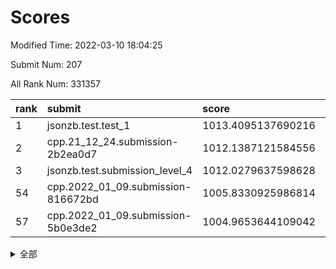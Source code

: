 # Scores

Modified Time: 2022-03-10 18:04:25

Submit Num: 207

All Rank Num: 331357

| rank |               submit               |       score        |       sigma        | pk_num |
| :--- | :--------------------------------- | :----------------- | :----------------- | :----- |
| 1    | jsonzb.test.test_1                 | 1013.4095137690216 | 0.7974387762044609 | 6402   |
| 2    | cpp.21_12_24.submission-2b2ea0d7   | 1012.1387121584556 | 0.7939745702948628 | 6402   |
| 3    | jsonzb.test.submission_level_4     | 1012.0279637598628 | 0.7790762220895229 | 6403   |
| 54   | cpp.2022_01_09.submission-816672bd | 1005.8330925986814 | 0.718490525828532  | 6402   |
| 57   | cpp.2022_01_09.submission-5b0e3de2 | 1004.9653644109042 | 0.7058121896104852 | 6400   |


<details>
<summary>全部</summary>

| rank |                 submit                 |       score        |       sigma        | pk_num |
| :--- | :------------------------------------- | :----------------- | :----------------- | :----- |
| 1    | jsonzb.test.test_1                     | 1013.4095137690216 | 0.7974387762044609 | 6402   |
| 2    | cpp.21_12_24.submission-2b2ea0d7       | 1012.1387121584556 | 0.7939745702948628 | 6402   |
| 3    | jsonzb.test.submission_level_4         | 1012.0279637598628 | 0.7790762220895229 | 6403   |
| 4    | gobigger.level_3.submission_level_3_23 | 1011.6459246361692 | 0.7541648627746792 | 6403   |
| 5    | gobigger.level_3.submission_level_3_25 | 1011.5616377765805 | 0.7948678344765249 | 6401   |
| 6    | gobigger.level_3.submission_level_3_41 | 1011.450171053563  | 0.7711472670235766 | 6403   |
| 7    | gobigger.level_3.submission_level_3_46 | 1011.343051879548  | 0.7653271795508009 | 6405   |
| 8    | gobigger.level_3.submission_level_3_1  | 1011.3304658607178 | 0.7817934170529539 | 6397   |
| 9    | gobigger.level_3.submission_level_3_14 | 1011.2127720920884 | 0.7740590944605538 | 6395   |
| 10   | gobigger.level_3.submission_level_3_49 | 1011.0548909398491 | 0.7662201929761947 | 6397   |
| 11   | gobigger.level_3.submission_level_3_48 | 1010.7731908658222 | 0.7800249568178291 | 6398   |
| 12   | gobigger.level_3.submission_level_3_45 | 1010.7550342289139 | 0.7778851399527458 | 6406   |
| 13   | gobigger.level_3.submission_level_3_26 | 1010.5923287370888 | 0.7768917735917489 | 6401   |
| 14   | gobigger.level_3.submission_level_3_17 | 1010.5915946279296 | 0.7541615821027879 | 6401   |
| 15   | gobigger.level_3.submission_level_3_38 | 1010.5914257520652 | 0.7479601613108179 | 6403   |
| 16   | gobigger.level_3.submission_level_3_8  | 1010.5515247212351 | 0.7503859110748803 | 6407   |
| 17   | gobigger.level_3.submission_level_3_16 | 1010.5290734414613 | 0.7419127052888298 | 6398   |
| 18   | gobigger.level_3.submission_level_3_11 | 1010.4639546043503 | 0.765496003971417  | 6406   |
| 19   | gobigger.level_3.submission_level_3_44 | 1010.4335402484314 | 0.7574991513244663 | 6401   |
| 20   | gobigger.level_3.submission_level_3_0  | 1010.3556240492741 | 0.7646500818102705 | 6402   |
| 21   | gobigger.level_3.submission_level_3_31 | 1010.3191004791964 | 0.7645241951047643 | 6404   |
| 22   | gobigger.level_3.submission_level_3_12 | 1010.2089578526733 | 0.7647984619927851 | 6405   |
| 23   | gobigger.level_3.submission_level_3_13 | 1010.1854883995467 | 0.755464593665058  | 6403   |
| 24   | gobigger.level_3.submission_level_3_43 | 1010.1191456933802 | 0.7692035211813157 | 6409   |
| 25   | gobigger.level_3.submission_level_3_40 | 1010.1175116915946 | 0.7804186697077107 | 6399   |
| 26   | gobigger.level_3.submission_level_3_5  | 1010.0695514007067 | 0.756758289245102  | 6409   |
| 27   | gobigger.level_3.submission_level_3_6  | 1009.9782244493689 | 0.7472656785680337 | 6406   |
| 28   | gobigger.level_3.submission_level_3_9  | 1009.8948230902973 | 0.7518320164851525 | 6405   |
| 29   | gobigger.level_3.submission_level_3_30 | 1009.8708023948931 | 0.776010784660951  | 6403   |
| 30   | gobigger.level_3.submission_level_3_15 | 1009.8697475005805 | 0.7652645497842727 | 6398   |
| 31   | gobigger.level_3.submission_level_3_4  | 1009.8540702609878 | 0.760183771366071  | 6408   |
| 32   | gobigger.level_3.submission_level_3_39 | 1009.8416332523685 | 0.7466432393517469 | 6408   |
| 33   | gobigger.level_3.submission_level_3_37 | 1009.8375852611199 | 0.770984461130554  | 6408   |
| 34   | gobigger.level_3.submission_level_3_36 | 1009.8274376840958 | 0.7589226016057116 | 6402   |
| 35   | gobigger.level_3.submission_level_3_2  | 1009.8037882254989 | 0.7517438136371293 | 6400   |
| 36   | gobigger.level_3.submission_level_3_32 | 1009.7935005255232 | 0.7549989796360879 | 6398   |
| 37   | gobigger.level_3.submission_level_3_7  | 1009.6650331214352 | 0.7478910021063616 | 6405   |
| 38   | gobigger.level_3.submission_level_3_22 | 1009.5916367405871 | 0.7456986149516446 | 6405   |
| 39   | gobigger.level_3.submission_level_3_21 | 1009.5870316116998 | 0.7702173658900577 | 6402   |
| 40   | gobigger.level_3.submission_level_3_29 | 1009.4018328621314 | 0.7548260721939356 | 6397   |
| 41   | gobigger.level_3.submission_level_3_35 | 1009.3783066601447 | 0.7505694545933358 | 6400   |
| 42   | gobigger.level_3.submission_level_3_19 | 1009.3235166445697 | 0.7707318178029574 | 6398   |
| 43   | gobigger.level_3.submission_level_3_10 | 1009.2405184556104 | 0.75266662582968   | 6404   |
| 44   | gobigger.level_3.submission_level_3_28 | 1009.2080211902639 | 0.7396468529363839 | 6405   |
| 45   | gobigger.level_3.submission_level_3_42 | 1009.0780800184004 | 0.7492124229931922 | 6402   |
| 46   | gobigger.level_3.submission_level_3_27 | 1009.0493071314486 | 0.7612989893354344 | 6408   |
| 47   | gobigger.level_3.submission_level_3_24 | 1009.0393252984287 | 0.7329121661171308 | 6405   |
| 48   | gobigger.level_3.submission_level_3_34 | 1008.9022776737137 | 0.7429887834495752 | 6401   |
| 49   | gobigger.level_3.submission_level_3_33 | 1008.8884284871248 | 0.7578664061307461 | 6402   |
| 50   | gobigger.level_3.submission_level_3_20 | 1008.5606344894169 | 0.7353801541581739 | 6404   |
| 51   | gobigger.level_3.submission_level_3_18 | 1008.5258246394537 | 0.7506107122377268 | 6404   |
| 52   | gobigger.level_3.submission_level_3_3  | 1008.5245286206588 | 0.7625669073077388 | 6402   |
| 53   | gobigger.level_3.submission_level_3_47 | 1008.4081124711737 | 0.7585256349295582 | 6406   |
| 54   | cpp.2022_01_09.submission-816672bd     | 1005.8330925986814 | 0.718490525828532  | 6402   |
| 55   | gobigger.level_1.submission_level_1_26 | 1005.5981293604867 | 0.7267268587559026 | 6398   |
| 56   | gobigger.level_1.submission_level_1_16 | 1005.4026467042371 | 0.7331009534131376 | 6406   |
| 57   | cpp.2022_01_09.submission-5b0e3de2     | 1004.9653644109042 | 0.7058121896104852 | 6400   |
| 58   | gobigger.level_1.submission_level_1_49 | 1004.8701273114909 | 0.7106629958871207 | 6404   |
| 59   | gobigger.level_1.submission_level_1_39 | 1004.7295022552745 | 0.723403361507189  | 6403   |
| 60   | gobigger.level_1.submission_level_1_29 | 1004.4927885742753 | 0.7226853984532519 | 6400   |
| 61   | gobigger.level_1.submission_level_1_4  | 1004.4864444563506 | 0.7186215807642415 | 6404   |
| 62   | gobigger.level_1.submission_level_1_37 | 1004.3644038750073 | 0.7297015170028063 | 6401   |
| 63   | gobigger.level_1.submission_level_1_18 | 1004.3512387344506 | 0.7103066146371773 | 6403   |
| 64   | gobigger.level_1.submission_level_1_19 | 1004.3222125166908 | 0.7286004683325481 | 6405   |
| 65   | gobigger.level_1.submission_level_1_44 | 1004.2911935904269 | 0.7228705632289358 | 6403   |
| 66   | gobigger.level_1.submission_level_1_6  | 1004.288629014564  | 0.7122247046354356 | 6401   |
| 67   | gobigger.level_1.submission_level_1_17 | 1004.2354103392336 | 0.713291390974739  | 6403   |
| 68   | gobigger.level_1.submission_level_1_11 | 1004.2040404769829 | 0.7114606542388566 | 6402   |
| 69   | gobigger.level_1.submission_level_1_12 | 1004.1818365266222 | 0.7232920159243893 | 6403   |
| 70   | gobigger.level_1.submission_level_1_46 | 1004.1774817806515 | 0.7274650922061962 | 6404   |
| 71   | gobigger.level_1.submission_level_1_15 | 1003.9676869541836 | 0.7204171625845699 | 6402   |
| 72   | gobigger.level_1.submission_level_1_32 | 1003.8931722809454 | 0.7225656447274031 | 6408   |
| 73   | gobigger.level_1.submission_level_1_28 | 1003.8153964925563 | 0.7135994823925768 | 6407   |
| 74   | gobigger.level_1.submission_level_1_25 | 1003.8094355951665 | 0.7320688255830601 | 6405   |
| 75   | gobigger.level_1.submission_level_1_20 | 1003.8056886050647 | 0.7092103607238113 | 6399   |
| 76   | gobigger.level_1.submission_level_1_2  | 1003.7134009663697 | 0.7379147471824598 | 6408   |
| 77   | gobigger.level_1.submission_level_1_9  | 1003.6903654703752 | 0.7164702306940307 | 6409   |
| 78   | gobigger.level_1.submission_level_1_43 | 1003.6106962033658 | 0.7083637250606106 | 6405   |
| 79   | gobigger.level_1.submission_level_1_35 | 1003.5915968809758 | 0.7046427515404875 | 6405   |
| 80   | gobigger.level_1.submission_level_1_42 | 1003.5658609956796 | 0.7154843791207992 | 6405   |
| 81   | gobigger.level_1.submission_level_1_45 | 1003.520461607916  | 0.7103672295309764 | 6401   |
| 82   | gobigger.level_1.submission_level_1_5  | 1003.4407895451126 | 0.7077570998640473 | 6403   |
| 83   | gobigger.level_1.submission_level_1_7  | 1003.3128097578823 | 0.7051030571743547 | 6407   |
| 84   | gobigger.level_1.submission_level_1_30 | 1003.2153698980271 | 0.7178286382603669 | 6403   |
| 85   | gobigger.level_1.submission_level_1_8  | 1003.1829167051792 | 0.7213404870770171 | 6401   |
| 86   | gobigger.level_1.submission_level_1_33 | 1003.1480773416266 | 0.7160716871923305 | 6402   |
| 87   | gobigger.level_1.submission_level_1_14 | 1003.1391567876162 | 0.7282670732470208 | 6409   |
| 88   | gobigger.level_1.submission_level_1_13 | 1003.1013232513114 | 0.7195767043248829 | 6406   |
| 89   | gobigger.level_1.submission_level_1_23 | 1003.0777544325962 | 0.7122996808828034 | 6401   |
| 90   | gobigger.level_1.submission_level_1_27 | 1003.0477535710102 | 0.7352780588509253 | 6400   |
| 91   | gobigger.level_1.submission_level_1_3  | 1002.9185571722803 | 0.7296642975162382 | 6404   |
| 92   | gobigger.level_1.submission_level_1_41 | 1002.8542752293296 | 0.7127947518386131 | 6401   |
| 93   | gobigger.level_1.submission_level_1_36 | 1002.8311714844915 | 0.7183280336736652 | 6403   |
| 94   | gobigger.level_1.submission_level_1_21 | 1002.7546529188613 | 0.7167726009065462 | 6404   |
| 95   | gobigger.level_1.submission_level_1_31 | 1002.6930759903347 | 0.720127981427153  | 6404   |
| 96   | gobigger.level_1.submission_level_1_48 | 1002.6831184453011 | 0.7111181372404385 | 6405   |
| 97   | gobigger.level_1.submission_level_1_10 | 1002.6078880895709 | 0.711560753555039  | 6402   |
| 98   | gobigger.level_1.submission_level_1_1  | 1002.595427405671  | 0.7159485987918248 | 6405   |
| 99   | gobigger.level_1.submission_level_1_34 | 1002.5383151156828 | 0.7157291431249019 | 6401   |
| 100  | gobigger.level_1.submission_level_1_22 | 1002.3719587918738 | 0.7138055706171036 | 6405   |
| 101  | gobigger.level_1.submission_level_1_47 | 1002.3216042663042 | 0.7111151837859474 | 6398   |
| 102  | gobigger.level_1.submission_level_1_40 | 1002.3012282349681 | 0.7061586478122998 | 6406   |
| 103  | gobigger.level_1.submission_level_1_24 | 1002.1845424683702 | 0.7185797403141811 | 6399   |
| 104  | gobigger.level_1.submission_level_1_0  | 1002.0917902710881 | 0.7156161897814833 | 6405   |
| 105  | gobigger.level_1.submission_level_1_38 | 1001.9745209040495 | 0.7092754935160043 | 6397   |
| 106  | gobigger.random.submission_random_15   | 997.721565649202   | 0.7169057960793248 | 6404   |
| 107  | gobigger.random.submission_random_0    | 997.0552806893235  | 0.7025784247117921 | 6408   |
| 108  | gobigger.random.submission_random_43   | 997.0173359903554  | 0.7124688044399681 | 6399   |
| 109  | gobigger.random.submission_random_5    | 996.8351887257039  | 0.7192993809005856 | 6401   |
| 110  | gobigger.random.submission_random_11   | 996.8043642960332  | 0.7117572083572237 | 6400   |
| 111  | gobigger.random.submission_random_32   | 996.7885025413065  | 0.7157541273177015 | 6393   |
| 112  | gobigger.random.submission_random_25   | 996.7520263834417  | 0.7031682479582482 | 6401   |
| 113  | gobigger.random.submission_random_46   | 996.6833358212658  | 0.7216294811500434 | 6401   |
| 114  | gobigger.random.submission_random_49   | 996.6701822550077  | 0.7081851563243797 | 6400   |
| 115  | gobigger.random.submission_random_27   | 996.6172002320981  | 0.7110299547073909 | 6405   |
| 116  | gobigger.random.submission_random_33   | 996.5161657947953  | 0.7057413330229291 | 6403   |
| 117  | gobigger.random.submission_random_30   | 996.4187090949101  | 0.7264855446045049 | 6402   |
| 118  | gobigger.random.submission_random_22   | 996.3399845124096  | 0.7071124790955441 | 6405   |
| 119  | gobigger.random.submission_random_24   | 996.3313464298573  | 0.7315834535130732 | 6408   |
| 120  | gobigger.random.submission_random_44   | 996.29856421431    | 0.7338746341479836 | 6402   |
| 121  | gobigger.random.submission_random_45   | 996.249563614859   | 0.6992205840464129 | 6401   |
| 122  | gobigger.random.submission_random_17   | 996.2150329981239  | 0.7223796357228984 | 6402   |
| 123  | gobigger.random.submission_random_6    | 996.1750218352907  | 0.7122425867046792 | 6399   |
| 124  | gobigger.random.submission_random_42   | 996.1281943809552  | 0.7070095874767057 | 6404   |
| 125  | gobigger.random.submission_random_12   | 996.0829130964036  | 0.706982352142367  | 6411   |
| 126  | gobigger.random.submission_random_13   | 996.0667912597257  | 0.7152313661252265 | 6402   |
| 127  | gobigger.random.submission_random_48   | 996.0651331913433  | 0.7145280750706906 | 6401   |
| 128  | gobigger.random.submission_random_2    | 996.0571114885784  | 0.7081466620271369 | 6407   |
| 129  | gobigger.random.submission_random_31   | 995.9981699766649  | 0.698543039281303  | 6408   |
| 130  | gobigger.random.submission_random_7    | 995.9712103796807  | 0.7094393440262056 | 6401   |
| 131  | gobigger.random.submission_random_47   | 995.9465317789588  | 0.7036416466817618 | 6405   |
| 132  | gobigger.random.submission_random_41   | 995.9427001216416  | 0.7096834983491099 | 6404   |
| 133  | gobigger.random.submission_random_38   | 995.9288473039585  | 0.7283046601439581 | 6410   |
| 134  | gobigger.random.submission_random_9    | 995.8531253460656  | 0.7118194696376624 | 6402   |
| 135  | gobigger.random.submission_random_18   | 995.8290316899721  | 0.7025914261714789 | 6406   |
| 136  | gobigger.random.submission_random_36   | 995.8148874888685  | 0.7228422787303316 | 6405   |
| 137  | gobigger.random.submission_random_8    | 995.7979164032637  | 0.7158318715502713 | 6406   |
| 138  | gobigger.random.submission_random_37   | 995.7727794505937  | 0.6999008321447894 | 6402   |
| 139  | gobigger.random.submission_random_26   | 995.7722352915757  | 0.7053333998229087 | 6401   |
| 140  | gobigger.random.submission_random_29   | 995.7543815103774  | 0.7047097881341347 | 6402   |
| 141  | gobigger.random.submission_random_19   | 995.7268404828305  | 0.7108000595848081 | 6403   |
| 142  | gobigger.random.submission_random_4    | 995.7220271069862  | 0.7004064565825391 | 6398   |
| 143  | gobigger.random.submission_random_40   | 995.6831981661128  | 0.726835790002929  | 6401   |
| 144  | gobigger.random.submission_random_14   | 995.4981065927271  | 0.714133884199922  | 6402   |
| 145  | gobigger.random.submission_random_1    | 995.4468058276934  | 0.7106271398414719 | 6400   |
| 146  | gobigger.random.submission_random_21   | 995.4446810880572  | 0.7143410023063951 | 6402   |
| 147  | gobigger.random.submission_random_16   | 995.4080654024966  | 0.7098025303340164 | 6405   |
| 148  | gobigger.random.submission_random_39   | 995.3594815754362  | 0.709742382041241  | 6400   |
| 149  | gobigger.random.submission_random_23   | 995.2617645524433  | 0.711236460650737  | 6401   |
| 150  | gobigger.random.submission_random_3    | 995.0941611007639  | 0.7357303865476125 | 6407   |
| 151  | gobigger.random.submission_random_20   | 995.000730113849   | 0.7110722074329319 | 6404   |
| 152  | gobigger.random.submission_random_35   | 994.8616797246314  | 0.7250126404728168 | 6408   |
| 153  | gobigger.random.submission_random_34   | 994.8530307411684  | 0.7158920258079403 | 6406   |
| 154  | gobigger.random.submission_random_10   | 994.5640534032739  | 0.7161487513291257 | 6406   |
| 155  | gobigger.random.submission_random_28   | 993.6843179046297  | 0.7211148680751814 | 6405   |
| 156  | gobigger.level_2.submission_level_2_41 | 993.5960226808185  | 0.7285671074762041 | 6396   |
| 157  | gobigger.level_2.submission_level_2_2  | 993.4743434275919  | 0.7321701712973925 | 6404   |
| 158  | gobigger.level_2.submission_level_2_33 | 993.3563073415046  | 0.7427766239930804 | 6405   |
| 159  | gobigger.level_2.submission_level_2_5  | 993.3547614440965  | 0.7577172296324222 | 6402   |
| 160  | gobigger.level_2.submission_level_2_20 | 993.2095594630548  | 0.7411666957307427 | 6403   |
| 161  | gobigger.level_2.submission_level_2_18 | 993.1833890460634  | 0.7413021265048031 | 6404   |
| 162  | gobigger.level_2.submission_level_2_27 | 993.1759338913278  | 0.7314451658133974 | 6399   |
| 163  | gobigger.level_2.submission_level_2_8  | 993.0271326090477  | 0.7306859177423902 | 6403   |
| 164  | gobigger.level_2.submission_level_2_49 | 993.0256478813675  | 0.7366099875925611 | 6404   |
| 165  | gobigger.level_2.submission_level_2_32 | 993.022560138545   | 0.7408492665746101 | 6404   |
| 166  | gobigger.level_2.submission_level_2_11 | 992.8957689641547  | 0.7455172972755278 | 6397   |
| 167  | gobigger.level_2.submission_level_2_48 | 992.7643321184877  | 0.7470786161443504 | 6401   |
| 168  | gobigger.level_2.submission_level_2_19 | 992.7371397368635  | 0.7396550491312374 | 6400   |
| 169  | gobigger.level_2.submission_level_2_30 | 992.7283465922256  | 0.7634159698119112 | 6400   |
| 170  | gobigger.level_2.submission_level_2_44 | 992.4029904026556  | 0.7443751528054315 | 6402   |
| 171  | gobigger.level_2.submission_level_2_3  | 992.3893559567906  | 0.7451055047498999 | 6401   |
| 172  | gobigger.level_2.submission_level_2_12 | 992.3442664429629  | 0.7404537358288129 | 6403   |
| 173  | gobigger.level_2.submission_level_2_46 | 992.3350920742445  | 0.7448470600432691 | 6402   |
| 174  | gobigger.level_2.submission_level_2_22 | 992.2091016091352  | 0.7415366485869922 | 6411   |
| 175  | gobigger.level_2.submission_level_2_9  | 992.2086200397907  | 0.7279204712421724 | 6404   |
| 176  | gobigger.level_2.submission_level_2_39 | 992.1037030742879  | 0.7570465245258223 | 6409   |
| 177  | gobigger.level_2.submission_level_2_36 | 992.0852830633153  | 0.7518516311857795 | 6407   |
| 178  | gobigger.level_2.submission_level_2_7  | 991.8751077374168  | 0.7533422837041719 | 6404   |
| 179  | gobigger.level_2.submission_level_2_6  | 991.8517526339111  | 0.7421804368789929 | 6399   |
| 180  | gobigger.level_2.submission_level_2_4  | 991.82905471373    | 0.7351346041352651 | 6399   |
| 181  | gobigger.level_2.submission_level_2_23 | 991.7276058808771  | 0.7330085273257622 | 6403   |
| 182  | gobigger.level_2.submission_level_2_16 | 991.6716327334656  | 0.7431657480389348 | 6401   |
| 183  | gobigger.level_2.submission_level_2_21 | 991.6577766930355  | 0.7797557735823784 | 6406   |
| 184  | gobigger.level_2.submission_level_2_25 | 991.6209359596502  | 0.7559608502304385 | 6404   |
| 185  | gobigger.level_2.submission_level_2_24 | 991.5729813083076  | 0.7488560044898468 | 6405   |
| 186  | gobigger.level_2.submission_level_2_0  | 991.5449141016561  | 0.7823712946951544 | 6399   |
| 187  | gobigger.level_2.submission_level_2_43 | 991.5258909509259  | 0.7480168936140213 | 6401   |
| 188  | gobigger.level_2.submission_level_2_37 | 991.3641826229073  | 0.764220099751972  | 6402   |
| 189  | gobigger.level_2.submission_level_2_10 | 991.2922862894069  | 0.7463908368578797 | 6406   |
| 190  | gobigger.level_2.submission_level_2_40 | 991.257306764846   | 0.7552449753477012 | 6404   |
| 191  | gobigger.level_2.submission_level_2_14 | 991.144156514567   | 0.7396292209199714 | 6398   |
| 192  | gobigger.level_2.submission_level_2_31 | 991.1385879638666  | 0.7486243632759181 | 6405   |
| 193  | gobigger.level_2.submission_level_2_38 | 991.1184678469718  | 0.7569469069992469 | 6405   |
| 194  | gobigger.level_2.submission_level_2_15 | 991.1093343130316  | 0.761951180159571  | 6408   |
| 195  | gobigger.level_2.submission_level_2_1  | 991.0438778880932  | 0.7597493472798902 | 6405   |
| 196  | gobigger.level_2.submission_level_2_34 | 990.9916880169975  | 0.7354910642947509 | 6400   |
| 197  | gobigger.level_2.submission_level_2_17 | 990.9875054542817  | 0.7762455046429152 | 6403   |
| 198  | gobigger.level_2.submission_level_2_26 | 990.960382140639   | 0.7625896089887542 | 6403   |
| 199  | gobigger.level_2.submission_level_2_28 | 990.6971191736169  | 0.7665334489046567 | 6401   |
| 200  | gobigger.level_2.submission_level_2_47 | 990.6937685114876  | 0.756924442775532  | 6406   |
| 201  | gobigger.level_2.submission_level_2_45 | 990.6230920102998  | 0.7745323817789167 | 6403   |
| 202  | gobigger.level_2.submission_level_2_29 | 990.5424365007639  | 0.7752130505873551 | 6407   |
| 203  | gobigger.level_2.submission_level_2_13 | 990.5114040344122  | 0.757776533755109  | 6400   |
| 204  | gobigger.level_2.submission_level_2_42 | 990.3362344231667  | 0.7643619564847304 | 6405   |
| 205  | gobigger.level_2.submission_level_2_35 | 990.2659966263301  | 0.7705515670348289 | 6406   |
| 206  | gobigger.none.submission_none_0        | 977.5420880217241  | 1.2756426042891758 | 6408   |
| 207  | gobigger.none.submission_none_1        | 976.4417114204435  | 1.3281425124623636 | 6402   |

</details>